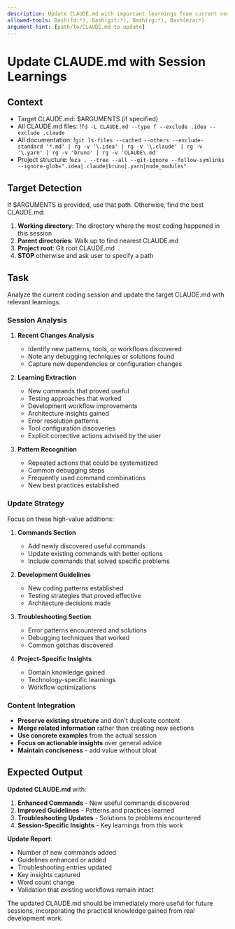 ```yaml
---
description: Update CLAUDE.md with important learnings from current coding session
allowed-tools: Bash(fd:*), Bash(git:*), Bash(rg:*), Bash(eza:*)
argument-hint: [path/to/CLAUDE.md to update]
---
```


# Update CLAUDE.md with Session Learnings

## Context

- Target CLAUDE.md: $ARGUMENTS (if specified)
- All CLAUDE.md files: !`fd -L CLAUDE.md --type f --exclude .idea --exclude .claude`
- All documentation: !`git ls-files --cached --others --exclude-standard '*.md' | rg -v '\.idea' | rg -v '\.claude' | rg -v '\.yarn' | rg -v 'bruno' | rg -v 'CLAUDE\.md'`
- Project structure: !`eza . --tree --all --git-ignore --follow-symlinks --ignore-glob=".idea|.claude|bruno|.yarn|node_modules"`

## Target Detection

If $ARGUMENTS is provided, use that path. Otherwise, find the best CLAUDE.md:

1. **Working directory**: The directory where the most coding happened in this session
2. **Parent directories**: Walk up to find nearest CLAUDE.md
3. **Project root**: Git root CLAUDE.md
4. **STOP** otherwise and ask user to specify a path

## Task

Analyze the current coding session and update the target CLAUDE.md with relevant learnings.

### Session Analysis

1. **Recent Changes Analysis**
   - Identify new patterns, tools, or workflows discovered
   - Note any debugging techniques or solutions found
   - Capture new dependencies or configuration changes

2. **Learning Extraction**
   - New commands that proved useful
   - Testing approaches that worked
   - Development workflow improvements
   - Architecture insights gained
   - Error resolution patterns
   - Tool configuration discoveries
   - Explicit corrective actions advised by the user

3. **Pattern Recognition**
   - Repeated actions that could be systematized
   - Common debugging steps
   - Frequently used command combinations
   - New best practices established

### Update Strategy

Focus on these high-value additions:

1. **Commands Section**
   - Add newly discovered useful commands
   - Update existing commands with better options
   - Include commands that solved specific problems

2. **Development Guidelines**
   - New coding patterns established
   - Testing strategies that proved effective
   - Architecture decisions made

3. **Troubleshooting Section**
   - Error patterns encountered and solutions
   - Debugging techniques that worked
   - Common gotchas discovered

4. **Project-Specific Insights**
   - Domain knowledge gained
   - Technology-specific learnings
   - Workflow optimizations

### Content Integration

- **Preserve existing structure** and don't duplicate content
- **Merge related information** rather than creating new sections
- **Use concrete examples** from the actual session
- **Focus on actionable insights** over general advice
- **Maintain conciseness** - add value without bloat

## Expected Output

**Updated CLAUDE.md** with:

1. **Enhanced Commands** - New useful commands discovered
2. **Improved Guidelines** - Patterns and practices learned
3. **Troubleshooting Updates** - Solutions to problems encountered
4. **Session-Specific Insights** - Key learnings from this work

**Update Report**:
- Number of new commands added
- Guidelines enhanced or added
- Troubleshooting entries updated
- Key insights captured
- Word count change
- Validation that existing workflows remain intact

The updated CLAUDE.md should be immediately more useful for future sessions, incorporating the practical knowledge gained from real development work.
